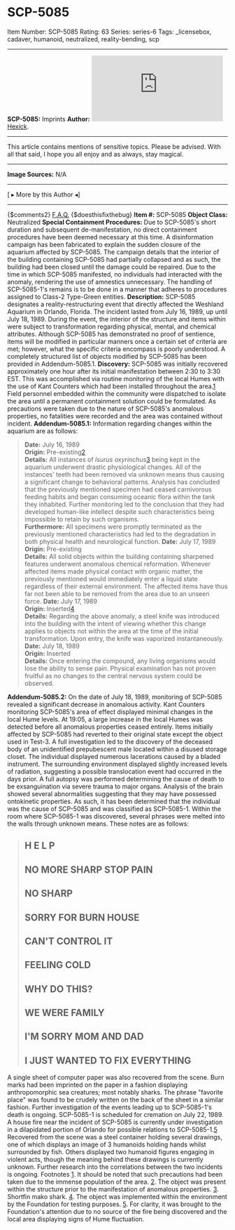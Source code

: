 # SCP-5085
Item Number: SCP-5085
Rating: 63
Series: series-6
Tags: _licensebox, cadaver, humanoid, neutralized, reality-bending, scp

---

**SCP-5085:** Imprints
**Author:** [![Hexick](https://www.wikidot.com/avatar.php?userid=5065702&amp;size=small&amp;timestamp=1720188685)](http://www.wikidot.com/user:info/hexick)[Hexick](http://www.wikidot.com/user:info/hexick).
* * *
This article contains mentions of sensitive topics. Please be advised. With all that said, I hope you all enjoy and as always, stay magical.
* * *
**Image Sources:**
N/A
* * *
[ ▸ More by this Author ◂]
* * *
{$comments2}
[F.A.Q.](https://scp-wiki.wikidot.com/component:info-ayers)
{$doesthisfixthebug}
**Item #:** SCP-5085
**Object Class:** Neutralized
**Special Containment Procedures:** Due to SCP-5085's short duration and subsequent de-manifestation, no direct containment procedures have been deemed necessary at this time.
A disinformation campaign has been fabricated to explain the sudden closure of the aquarium affected by SCP-5085. The campaign details that the interior of the building containing SCP-5085 had partially collapsed and as such, the building had been closed until the damage could be repaired.
Due to the time in which SCP-5085 manifested, no individuals had interacted with the anomaly, rendering the use of amnestics unnecessary.
The handling of SCP-5085-1's remains is to be done in a manner that adheres to procedures assigned to Class-2 Type-Green entities.
**Description:** SCP-5085 designates a reality-restructuring event that directly affected the Weshland Aquarium in Orlando, Florida. The incident lasted from July 16, 1989, up until July 18, 1989.
During the event, the interior of the structure and items within were subject to transformation regarding physical, mental, and chemical attributes. Although SCP-5085 has demonstrated no proof of sentience, items will be modified in particular manners once a certain set of criteria are met; however, what the specific criteria encompass is poorly understood. A completely structured list of objects modified by SCP-5085 has been provided in Addendum-5085.1.
**Discovery:** SCP-5085 was initially recovered approximately one hour after its initial manifestation between 2:30 to 3:30 EST. This was accomplished via routine monitoring of the local Humes with the use of Kant Counters which had been installed throughout the area.[1](javascript:;)
Field personnel embedded within the community were dispatched to isolate the area until a permanent containment solution could be formulated. As precautions were taken due to the nature of SCP-5085's anomalous properties, no fatalities were recorded and the area was contained without incident.
**Addendum-5085.1:** Information regarding changes within the aquarium are as follows:
> **Date:** July 16, 1989  
>  **Origin:** Pre-existing[2](javascript:;)  
>  **Details:** All instances of _Isurus oxyrinchus_[3](javascript:;) being kept in the aquarium underwent drastic physiological changes. All of the instances' teeth had been removed via unknown means thus causing a significant change to behavioral patterns. Analysis has concluded that the previously mentioned specimen had ceased carnivorous feeding habits and began consuming oceanic flora within the tank they inhabited. Further monitoring led to the conclusion that they had developed human-like intellect despite such characteristics being impossible to retain by such organisms.  
>  **Furthermore:** All specimens were promptly terminated as the previously mentioned characteristics had led to the degradation in both physical health and neurological function.
> **Date:** July 17, 1989  
>  **Origin:** Pre-existing  
>  **Details:** All solid objects within the building containing sharpened features underwent anomalous chemical reformation. Whenever affected items made physical contact with organic matter, the previously mentioned would immediately enter a liquid state regardless of their external environment. The affected items have thus far not been able to be removed from the area due to an unseen force.
> **Date:** July 17, 1989  
>  **Origin:** Inserted[4](javascript:;)  
>  **Details:** Regarding the above anomaly, a steel knife was introduced into the building with the intent of viewing whether this change applies to objects not within the area at the time of the initial transformation. Upon entry, the knife was vaporized instantaneously.
> **Date:** July 18, 1989  
>  **Origin:** Inserted  
>  **Details:** Once entering the compound, any living organisms would lose the ability to sense pain. Physical examination has not proven fruitful as no changes to the central nervous system could be observed.
  
**Addendum-5085.2:** On the date of July 18, 1989, monitoring of SCP-5085 revealed a significant decrease in anomalous activity. Kant Counters monitoring SCP-5085's area of effect displayed minimal changes in the local Hume levels.
At 19:05, a large increase in the local Humes was detected before all anomalous properties ceased entirely. Items initially affected by SCP-5085 had reverted to their original state except the object used in Test-3. A full investigation led to the discovery of the deceased body of an unidentified prepubescent male located within a disused storage closet. The individual displayed numerous lacerations caused by a bladed instrument. The surrounding environment displayed slightly increased levels of radiation, suggesting a possible translocation event had occurred in the days prior.
A full autopsy was performed determining the cause of death to be exsanguination via severe trauma to major organs. Analysis of the brain showed several abnormalities suggesting that they may have possessed ontokinetic properties. As such, it has been determined that the individual was the cause of SCP-5085 and was classified as SCP-5085-1.
Within the room where SCP-5085-1 was discovered, several phrases were melted into the walls through unknown means. These notes are as follows:  

> ## H E L P
> ## NO MORE SHARP STOP PAIN
> ## NO SHARP
> ## SORRY FOR BURN HOUSE
> ## CAN'T CONTROL IT
> ## FEELING COLD
> ## WHY DO THIS?
> ## WE WERE FAMILY
> ## I'M SORRY MOM AND DAD
> ## I JUST WANTED TO FIX EVERYTHING
  
A single sheet of computer paper was also recovered from the scene. Burn marks had been imprinted on the paper in a fashion displaying anthropomorphic sea creatures; most notably sharks. The phrase "favorite place" was found to be crudely written on the back of the sheet in a similar fashion. Further investigation of the events leading up to SCP-5085-1's death is ongoing. SCP-5085-1 is scheduled for cremation on July 22, 1989. 
A house fire near the incident of SCP-5085 is currently under investigation in a dilapidated portion of Orlando for possible relations to SCP-5085-1.[5](javascript:;) Recovered from the scene was a steel container holding several drawings, one of which displays an image of 3 humanoids holding hands whilst surrounded by fish. Others displayed two humanoid figures engaging in violent acts, though the meaning behind these drawings is currently unknown. Further research into the correlations between the two incidents is ongoing.
Footnotes
[1](javascript:;). It should be noted that such precautions had been taken due to the immense population of the area.
[2](javascript:;). The object was present within the structure prior to the manifestation of anomalous properties.
[3](javascript:;). Shortfin mako shark.
[4](javascript:;). The object was implemented within the environment by the Foundation for testing purposes.
[5](javascript:;). For clarity, it was brought to the Foundation's attention due to no source of the fire being discovered and the local area displaying signs of Hume fluctuation.
